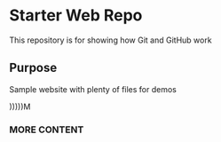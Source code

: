 # Starter Web Repo

This repository is for showing how Git and GitHub work

## Purpose

Sample website with plenty of files for demos


)))))M

### MORE CONTENT
